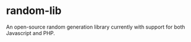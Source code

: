 # random-lib
An open-source random generation library currently with support for both Javascript and PHP.
